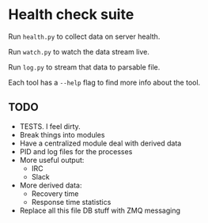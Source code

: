 # Health check suite

Run `health.py` to collect data on server health.

Run `watch.py` to watch the data stream live.

Run `log.py` to stream that data to parsable file.

Each tool has a `--help` flag to find more info about the tool.

## TODO

- TESTS. I feel dirty.
- Break things into modules
- Have a centralized module deal with derived data
- PID and log files for the processes
- More useful output:
    - IRC
    - Slack
- More derived data:
    - Recovery time
    - Response time statistics
- Replace all this file DB stuff with ZMQ messaging
